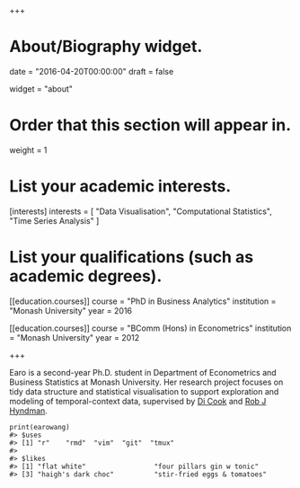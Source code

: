 +++
# About/Biography widget.

date = "2016-04-20T00:00:00"
draft = false

widget = "about"

# Order that this section will appear in.
weight = 1

# List your academic interests.
[interests]
  interests = [
    "Data Visualisation",
    "Computational Statistics",
    "Time Series Analysis"
  ]

# List your qualifications (such as academic degrees).
[[education.courses]]
  course = "PhD in Business Analytics"
  institution = "Monash University"
  year = 2016

[[education.courses]]
  course = "BComm (Hons) in Econometrics"
  institution = "Monash University"
  year = 2012
 
+++

Earo is a second-year Ph.D. student in Department of Econometrics and Business Statistics at Monash University. Her research project focuses on tidy data structure and statistical visualisation to support exploration and modeling of temporal-context data, supervised by [Di Cook](http://dicook.github.io) and [Rob J Hyndman](http://robjhyndman.com).

```{r}
print(earowang)
#> $uses
#> [1] "r"    "rmd"  "vim"  "git"  "tmux"
#> 
#> $likes
#> [1] "flat white"                 "four pillars gin w tonic"  
#> [3] "haigh's dark choc"          "stir-fried eggs & tomatoes"
```
